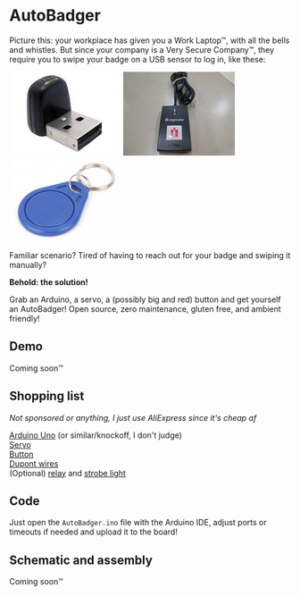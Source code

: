 # AutoBadger

Picture this: your workplace has given you a Work Laptop™, with all 
the bells and whistles. But since your company is a Very Secure Company™,
they require you to swipe your badge on a USB sensor to log in, like these:

![Reader type 1](img/badgeReader1.jpg)
![Reader type 2](img/badgeReader2.jpg)
![Badge](img/badge.jpg)

Familiar scenario? Tired of having to reach out for your badge and
swiping it manually?

**Behold: the solution!** 

Grab an Arduino, a servo, a (possibly big and red) button
and get yourself an AutoBadger! Open source, zero maintenance, 
gluten free, and ambient friendly!


## Demo

Coming soon™


## Shopping list 
*Not sponsored or anything, I just use AliExpress since it's cheap af*

[Arduino Uno](https://www.aliexpress.com/item/32831857729.html) (or similar/knockoff, I don't judge)\
[Servo](https://www.aliexpress.com/item/32864196324.html)\
[Button](https://www.aliexpress.com/item/1005001496993423.html)\
[Dupont wires](https://www.aliexpress.com/item/4000203371860.html)\
(Optional) [relay](https://www.aliexpress.com/item/4000956019162.html) and 
[strobe light](https://www.aliexpress.com/item/33022456561.html)


## Code

Just open the `AutoBadger.ino` file with the Arduino IDE,
adjust ports or timeouts if needed and upload it to the board!


## Schematic and assembly

Coming soon™
